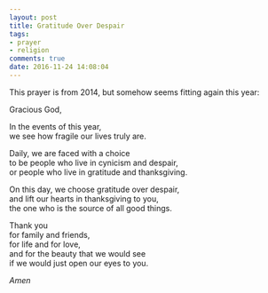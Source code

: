 ```yaml
---
layout: post
title: Gratitude Over Despair
tags:
- prayer
- religion
comments: true
date: 2016-11-24 14:08:04
---
```


This prayer is from 2014, but somehow seems fitting again this year:

Gracious God,

In the events of this year,  
we see how fragile our lives truly are.

Daily, we are faced with a choice  
to be people who live in cynicism and despair,  
or people who live in gratitude and thanksgiving.

On this day, we choose gratitude over despair,  
and lift our hearts in thanksgiving to you,  
the one who is the source of all good things.

Thank you  
for family and friends,  
for life and for love,  
and for the beauty that we would see  
if we would just open our eyes to you.

*Amen*


